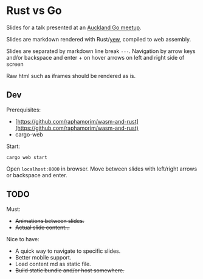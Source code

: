 # Rust vs Go

Slides for a talk presented at an [Auckland Go meetup](https://www.meetup.com/Go-AKL/events/lgxqcpyxlbcc/).

Slides are markdown rendered with Rust/[yew](https://github.com/DenisKolodin/yew),
compiled to web assembly.

Slides are separated by markdown line break `---`.
Navigation by arrow keys and/or backspace and enter + on hover arrows on left and right side of screen

Raw html such as iframes should be rendered as is.

## Dev

Prerequisites:

- [https://github.com/raphamorim/wasm-and-rust](https://github.com/raphamorim/wasm-and-rust)
- cargo-web

Start:

```
cargo web start
```

Open `localhost:8000` in browser. Move between slides with left/right arrows or backspace and enter.

## TODO

Must:

- ~~Animations between slides.~~
- ~~Actual slide content...~~

Nice to have:

- A quick way to navigate to specific slides.
- Better mobile support.
- Load content md as static file.
- ~~Build static bundle and/or host somewhere.~~
